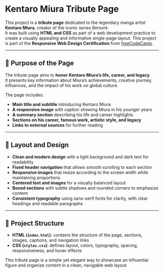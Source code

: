 # Kentaro Miura Tribute Page 

This project is a **tribute page** dedicated to the legendary manga artist **Kentaro Miura**, creator of the iconic series *Berserk*.  
It was built using **HTML and CSS** as part of a web development practice to create a visually appealing and informative single-page layout.
This project is part of the **Responsive Web Design Certification** from [freeCodeCamp](https://www.freecodecamp.org/). 

---

## 🌟 Purpose of the Page

The tribute page aims to **honor Kentaro Miura’s life, career, and legacy**.  
It presents key information about Miura’s achievements, creative journey, influences, and the impact of his work on global culture.

The page includes:

- **Main title and subtitle** introducing Kentaro Miura  
- **A responsive image** with caption showing Miura in his younger years  
- **A summary section** describing his life and career highlights  
- **Sections on his career, famous work, artistic style, and legacy**  
- **Links to external sources** for further reading  

---

## 🎨 Layout and Design

- **Clean and modern design** with a light background and dark text for readability  
- **Fixed header navigation** that allows smooth scrolling to each section  
- **Responsive images** that resize according to the screen width while maintaining proportions  
- **Centered text and images** for a visually balanced layout  
- **Boxed sections** with subtle shadows and rounded corners to emphasize content  
- **Consistent typography** using sans-serif fonts for clarity, with clear headings and readable paragraphs  

---

## 📌 Project Structure

- **HTML (`index.html`)**: contains the structure of the page, sections, images, captions, and navigation links  
- **CSS (`styles.css`)**: defines layout, colors, typography, spacing, responsiveness, and hover effects  

This tribute page is a simple yet elegant way to showcase an influential figure and organize content in a clean, navigable web layout.
